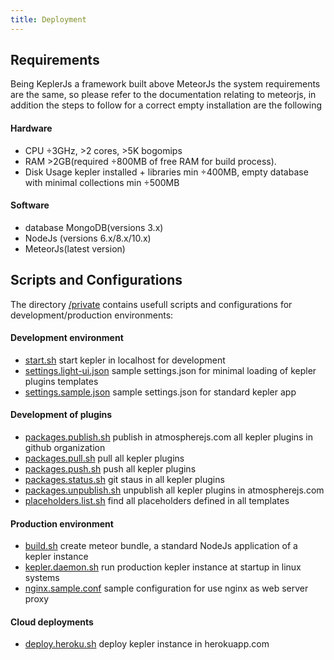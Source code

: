 ```yaml
---
title: Deployment
---
```


## Requirements

Being KeplerJs a framework built above MeteorJs the system requirements are the same, so please refer to the documentation relating to meteorjs, in addition the steps to follow for a correct empty installation are the following

#### Hardware

* CPU ÷3GHz, >2 cores, >5K bogomips
* RAM >2GB(required ÷800MB of free RAM for build process).
* Disk Usage kepler installed + libraries min ÷400MB, empty database with minimal collections min ÷500MB

#### Software

* database MongoDB(versions 3.x)
* NodeJs (versions 6.x/8.x/10.x)
* MeteorJs(latest version)

## Scripts and Configurations

The directory [/private](https://github.com/Keplerjs/Kepler/tree/master/private) 						contains usefull scripts and configurations for development/production environments:

#### Development environment
* [start.sh](https://github.com/Keplerjs/Kepler/tree/master/private/start.sh)							start kepler in localhost for development
* [settings.light-ui.json](https://github.com/Keplerjs/Kepler/tree/master/private/settings.light-ui)	sample settings.json for minimal loading of kepler plugins templates
* [settings.sample.json](https://github.com/Keplerjs/Kepler/tree/master/private/settings.sample.json)	sample settings.json for standard kepler app

#### Development of plugins
* [packages.publish.sh](https://github.com/Keplerjs/Kepler/tree/master/private/packages.publish.sh)		publish in atmospherejs.com all kepler plugins in github organization
* [packages.pull.sh](https://github.com/Keplerjs/Kepler/tree/master/private/packages.pull.sh)			pull all kepler plugins
* [packages.push.sh](https://github.com/Keplerjs/Kepler/tree/master/private/packages.push.sh)			push all kepler plugins
* [packages.status.sh](https://github.com/Keplerjs/Kepler/tree/master/private/packages.status.sh)		git staus in all kepler plugins
* [packages.unpublish.sh](https://github.com/Keplerjs/Kepler/tree/master/private/packages.unpublish.sh)	unpublish all kepler plugins in atmospherejs.com
* [placeholders.list.sh](https://github.com/Keplerjs/Kepler/tree/master/private/placeholders.list.sh)	find all placeholders defined in all templates

#### Production environment
* [build.sh](https://github.com/Keplerjs/Kepler/tree/master/private/build.sh)							create meteor bundle, a standard NodeJs application of a kepler instance
* [kepler.daemon.sh](https://github.com/Keplerjs/Kepler/tree/master/private/kepler.daemon.sh)			run production kepler instance at startup in linux systems
* [nginx.sample.conf](https://github.com/Keplerjs/Kepler/tree/master/private/nginx.sample.conf)			sample configuration for use nginx as web server proxy

#### Cloud deployments
* [deploy.heroku.sh](https://github.com/Keplerjs/Kepler/tree/master/private/deploy.heroku.sh)			deploy kepler instance in herokuapp.com

